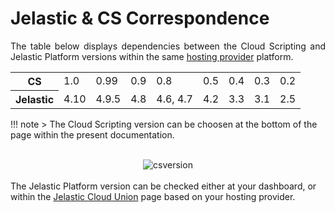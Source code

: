 <h1>Jelastic & CS Correspondence</h1>

<p dir="ltr" style="text-align: justify;">The table below displays dependencies between the Cloud Scripting and Jelastic Platform versions within the same <a href="https://jelastic.cloud/" target="_blank">hosting provider</a> platform.</p>          

<table class="corresp" style="width:100%">
    <tr id="cs">
	<th id="table-head">CS</th>
	    <td>1.0</td>
	    <td>0.99</td>
	    <td>0.9</td>
	    <td>0.8</td>
	    <td>0.5</td>
	    <td>0.4</td>
	    <td>0.3</td>
	    <td>0.2</td>
    </tr>
    <tr id="jel">
        <th id="table-head">Jelastic</th>
        <td>4.10</td>
        <td>4.9.5</td>
        <td>4.8</td>
        <td>4.6, 4.7</td>
        <td>4.2</td>
        <td>3.3</td>
        <td>3.1</td>
	    <td>2.5</td>
    </tr>
</table>

!!! note
    > The Cloud Scripting version can be choosen at the bottom of the page within the present documentation.     
      <br><center>![csversion](/img/csversion.jpg)</center><br> The Jelastic Platform version can be checked either at your dashboard, or within the <a href="https://jelastic.cloud/" target="_blank">Jelastic Cloud Union</a> page based on your hosting provider.      
    
